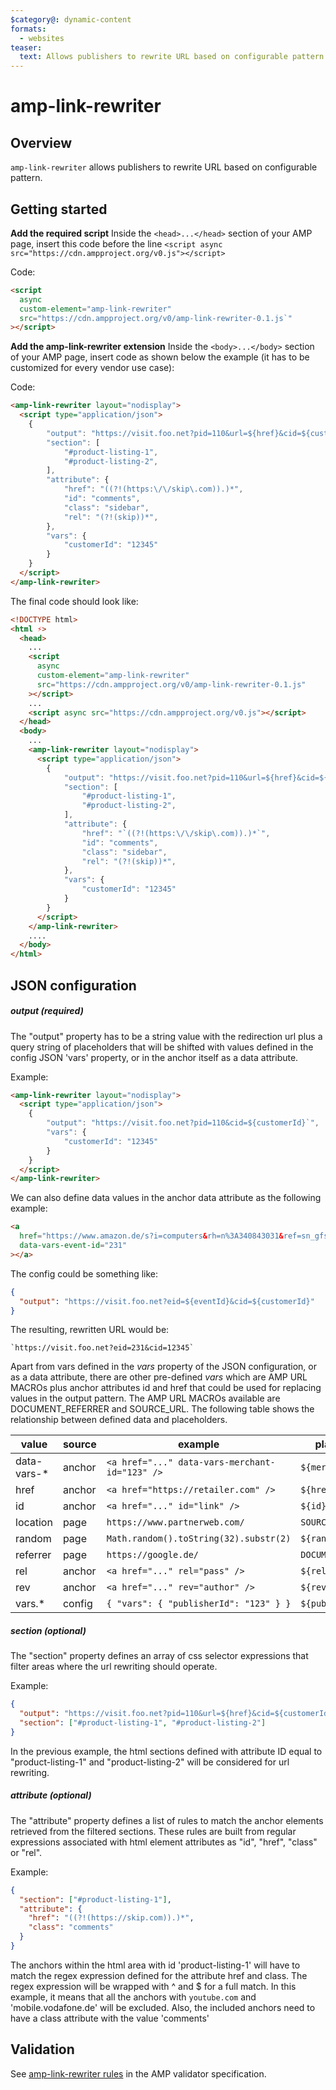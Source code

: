 ```yaml
---
$category@: dynamic-content
formats:
  - websites
teaser:
  text: Allows publishers to rewrite URL based on configurable pattern
---
```


<!--
Copyright 2019 The AMP HTML Authors. All Rights Reserved.

Licensed under the Apache License, Version 2.0 (the "License");
you may not use this file except in compliance with the License.
You may obtain a copy of the License at

      http://www.apache.org/licenses/LICENSE-2.0

Unless required by applicable law or agreed to in writing, software
distributed under the License is distributed on an "AS-IS" BASIS,
WITHOUT WARRANTIES OR CONDITIONS OF ANY KIND, either express or implied.
See the License for the specific language governing permissions and
limitations under the License.
-->

# amp-link-rewriter

## Overview

`amp-link-rewriter` allows publishers to rewrite URL based on configurable pattern.

## Getting started

**Add the required script**
Inside the `<head>...</head>` section of your AMP page, insert this code before the line `<script async src="https://cdn.ampproject.org/v0.js"></script>`

Code:

```html
<script
  async
  custom-element="amp-link-rewriter"
  src="https://cdn.ampproject.org/v0/amp-link-rewriter-0.1.js`"
></script>
```

**Add the amp-link-rewriter extension**
Inside the `<body>...</body>` section of your AMP page, insert code as shown below the example (it has to be customized for every vendor use case):

Code:

```html
<amp-link-rewriter layout="nodisplay">
  <script type="application/json">
    {
        "output": "https://visit.foo.net?pid=110&url=${href}&cid=${customerId}",
        "section": [
            "#product-listing-1",
            "#product-listing-2",
        ],
        "attribute": {
            "href": "((?!(https:\/\/skip\.com)).)*",
            "id": "comments",
            "class": "sidebar",
            "rel": "(?!(skip))*",
        },
        "vars": {
            "customerId": "12345"
        }
    }
  </script>
</amp-link-rewriter>
```

The final code should look like:

```html
<!DOCTYPE html>
<html ⚡>
  <head>
    ...
    <script
      async
      custom-element="amp-link-rewriter"
      src="https://cdn.ampproject.org/v0/amp-link-rewriter-0.1.js"
    ></script>
    ...
    <script async src="https://cdn.ampproject.org/v0.js"></script>
  </head>
  <body>
    ...
    <amp-link-rewriter layout="nodisplay">
      <script type="application/json">
        {
            "output": "https://visit.foo.net?pid=110&url=${href}&cid=${customerId}",
            "section": [
                "#product-listing-1",
                "#product-listing-2",
            ],
            "attribute": {
                "href": "`((?!(https:\/\/skip\.com)).)*`",
                "id": "comments",
                "class": "sidebar",
                "rel": "(?!(skip))*",
            },
            "vars": {
                "customerId": "12345"
            }
        }
      </script>
    </amp-link-rewriter>
    ....
  </body>
</html>
```

## JSON configuration

##### output (required)

The "output" property has to be a string value with the redirection url plus a query string of placeholders that will be shifted with values defined in the config JSON 'vars' property, or in the anchor itself as a data attribute.

Example:

```html
<amp-link-rewriter layout="nodisplay">
  <script type="application/json">
    {
        "output": "https://visit.foo.net?pid=110&cid=${customerId}`",
        "vars": {
            "customerId": "12345"
        }
    }
  </script>
</amp-link-rewriter>
```

We can also define data values in the anchor data attribute as the following example:

```html
<a
  href="https://www.amazon.de/s?i=computers&rh=n%3A340843031&ref=sn_gfs_co_computervs_AM_5"
  data-vars-event-id="231"
></a>
```

The config could be something like:

```json
{
  "output": "https://visit.foo.net?eid=${eventId}&cid=${customerId}"
}
```

The resulting, rewritten URL would be:

```url
`https://visit.foo.net?eid=231&cid=12345`
```

Apart from vars defined in the _vars_ property of the JSON configuration, or as a data attribute, there are other pre-defined _vars_ which are AMP URL MACROs plus anchor attributes id and href that could be used for replacing values in the output pattern. The AMP URL MACROs available are DOCUMENT_REFERRER and SOURCE_URL. The following table shows the relationship between defined data and placeholders.

| value        | source | example                                        | placeholder         |
| ------------ | ------ | ---------------------------------------------- | ------------------- |
| data-vars-\* | anchor | `<a href="..." data-vars-merchant-id="123" />` | `${merchantId}`     |
| href         | anchor | `<a href="https://retailer.com" />`            | `${href}`           |
| id           | anchor | `<a href="..." id="link" />`                   | `${id}`             |
| location     | page   | `https://www.partnerweb.com/`                  | `SOURCE_URL`        |
| random       | page   | `Math.random().toString(32).substr(2)`         | `${random}`         |
| referrer     | page   | `https://google.de/`                           | `DOCUMENT_REFERRER` |
| rel          | anchor | `<a href="..." rel="pass" />`                  | `${rel}`            |
| rev          | anchor | `<a href="..." rev="author" />`                | `${rev}`            |
| vars.\*      | config | `{ "vars": { "publisherId": "123" } }`         | `${publisherId}`    |

##### section (optional)

The "section" property defines an array of css selector expressions that filter areas where the url rewriting should operate.

Example:

```json
{
  "output": "https://visit.foo.net?pid=110&url=${href}&cid=${customerId}",
  "section": ["#product-listing-1", "#product-listing-2"]
}
```

In the previous example, the html sections defined with attribute ID equal to "product-listing-1" and "product-listing-2" will be considered for url rewriting.

##### attribute (optional)

The "attribute" property defines a list of rules to match the anchor elements retrieved from the filtered sections. These rules are built from regular expressions associated with html element attributes as "id", "href", "class" or "rel".

Example:

```json
{
  "section": ["#product-listing-1"],
  "attribute": {
    "href": "((?!(https://skip.com)).)*",
    "class": "comments"
  }
}
```

The anchors within the html area with id 'product-listing-1' will have to match the regex expression defined for the attribute href and class. The regex expression will be wrapped with ^ and \$ for a full match.
In this example, it means that all the anchors with `youtube.com` and 'mobile.vodafone.de' will be excluded. Also, the included anchors need to have a class attribute with the value 'comments'

## Validation

See [amp-link-rewriter rules](validator-amp-link-rewriter.protoascii) in the AMP validator specification.
